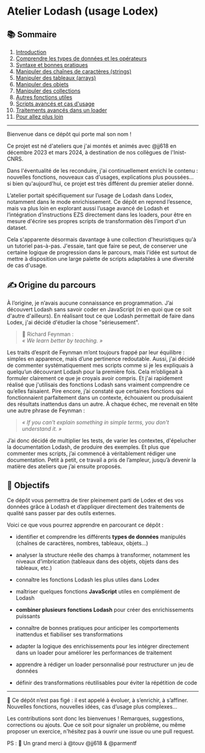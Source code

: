 # Atelier Lodash (usage Lodex) 

## 📚 Sommaire

1. [Introduction](https://github.com/AnaelKremer/Atelier-Lodash-usage-Lodex/blob/main/01-introduction.md)
2. [Comprendre les types de données et les opérateurs](https://github.com/AnaelKremer/Atelier-Lodash-usage-Lodex/blob/main/02-types-et-operateurs.md)
3. [Syntaxe et bonnes pratiques](https://github.com/AnaelKremer/Atelier-Lodash-usage-Lodex/blob/main/03-syntaxe-et-bonnes-pratiques.md)
4. [Manipuler des chaînes de caractères (strings)](https://github.com/AnaelKremer/Atelier-Lodash-usage-Lodex/blob/main/04-chaines-de-caracteres.md)
5. [Manipuler des tableaux (arrays)](https://github.com/AnaelKremer/Atelier-Lodash-usage-Lodex/blob/main/05-tableaux.md)
6. [Manipuler des objets](https://github.com/AnaelKremer/Atelier-Lodash-usage-Lodex/blob/main/06-objets.md)
7. [Manipuler des collections](https://github.com/AnaelKremer/Atelier-Lodash-usage-Lodex/blob/main/07-collections.md)
8. [Autres fonctions utiles](https://github.com/AnaelKremer/Atelier-Lodash-usage-Lodex/blob/main/08-autres-fonctions.md)
9. [Scripts avancés et cas d'usage](https://github.com/AnaelKremer/Atelier-Lodash-usage-Lodex/blob/main/09-cas-dusage.md)
10. [Traitements avancés dans un loader](https://github.com/AnaelKremer/Atelier-Lodash-usage-Lodex/blob/main/10-loader.md)
11. [Pour allez plus loin](https://github.com/AnaelKremer/Atelier-Lodash-usage-Lodex/blob/main/11-ressources.md)

---

Bienvenue dans ce dépôt qui porte mal son nom !

Ce projet est né d'ateliers que j'ai montés et animés avec @jj618 en décembre 2023 et mars 2024, à destination de nos collègues de l'Inist-CNRS.

Dans l'éventualité de les reconduire, j'ai continuellement enrichi le contenu : nouvelles fonctions, nouveaux cas d'usages, explications plus poussées... si bien qu'aujourd'hui, ce projet est très différent du premier atelier donné.

L’atelier portait spécifiquement sur l’usage de Lodash dans Lodex, notamment dans le mode enrichissement. Ce dépôt en reprend l’essence, mais va plus loin en explorant aussi l’usage avancé de Lodash et l’intégration d’instructions EZS directement dans les loaders, pour être en mesure d'écrire ses propres scripts de transformation dès l’import d'un dataset.

Cela s'apparente désormais davantage à une collection d'heuristiques qu'à un tutoriel pas-à-pas. J'essaie, tant que faire se peut, de conserver une certaine logique de progression dans le parcours, mais l'idée est surtout de mettre à disposition une large palette de scripts adaptables à une diversité de cas d'usage.

## ✍️ Origine du parcours

À l’origine, je n’avais aucune connaissance en programmation. J’ai découvert Lodash sans savoir coder en JavaScript (ni en quoi que ce soit d'autre d'ailleurs). En réalisant tout ce que Lodash permettait de faire dans Lodex, j'ai décidé d'étudier la chose "sérieusement".

> 💬 Richard Feynman :  
> *« We learn better by teaching. »*

Les traits d’esprit de Feynman m’ont toujours frappé par leur équilibre : simples en apparence, mais d’une pertinence redoutable.
Aussi, j'ai décidé de commenter systématiquement mes scripts comme si je les expliquais à quelqu’un découvrant Lodash pour la première fois. Cela m’obligeait à formuler clairement ce que je croyais avoir compris. Et j'ai rapidement réalisé que j'utilisais des fonctions Lodash sans vraiment comprendre ce qu’elles faisaient. 
Pire encore, j’ai constaté que certaines fonctions qui fonctionnaient parfaitement dans un contexte, échouaient ou produisaient des résultats inattendus dans un autre. À chaque échec, me revenait en tête une autre phrase de Feynman :

> *« If you can't explain something in simple terms, you don't understand it. »*

J’ai donc décidé de multiplier les tests, de varier les contextes, d'épelucher la documentation Lodash, de produire des exemples. Et plus que commenter mes scripts, j’ai commencé à véritablement rédiger une documentation. Petit à petit, ce travail a pris de l’ampleur, jusqu’à devenir la matière des ateliers que j’ai ensuite proposés.

## 🎯 Objectifs

Ce dépôt vous permettra de tirer pleinement parti de Lodex et des vos données grâce à Lodash et d’appliquer directement des traitements de qualité sans passer par des outils externes. 

Voici ce que vous pourrez apprendre en parcourant ce dépôt :

- identifier et comprendre les différents **types de données** manipulés (chaînes de caractères, nombres, tableaux, objets…)

- analyser la structure réelle des champs à transformer, notamment les niveaux d’imbrication (tableaux dans des objets, objets dans des tableaux, etc.)

- connaître les fonctions Lodash les plus utiles dans Lodex

- maîtriser quelques fonctions **JavaScript** utiles en complément de Lodash

- **combiner plusieurs fonctions Lodash** pour créer des enrichissements puissants

- connaître de bonnes pratiques pour anticiper les comportements inattendus et fiabiliser ses transformations

- adapter la logique des enrichissements pour les intégrer directement dans un loader pour améliorer les performances de traitement

- apprendre à rédiger un loader personnalisé pour restructurer un jeu de données 

- définir des transformations réutilisables pour éviter la répétition de code

---

🚧 Ce dépôt n’est pas figé : il est appelé à évoluer, à s’enrichir, à s’affiner. Nouvelles fonctions, nouvelles idées, cas d’usage plus complexes…

Les contributions sont donc les bienvenues ! Remarques, suggestions, corrections ou ajouts. Que ce soit pour signaler un problème, ou même proposer un exercice, n'hésitez pas à ouvrir une issue ou une pull request.

PS : 🙏 Un grand merci à @touv @jj618 & @parmentf 

